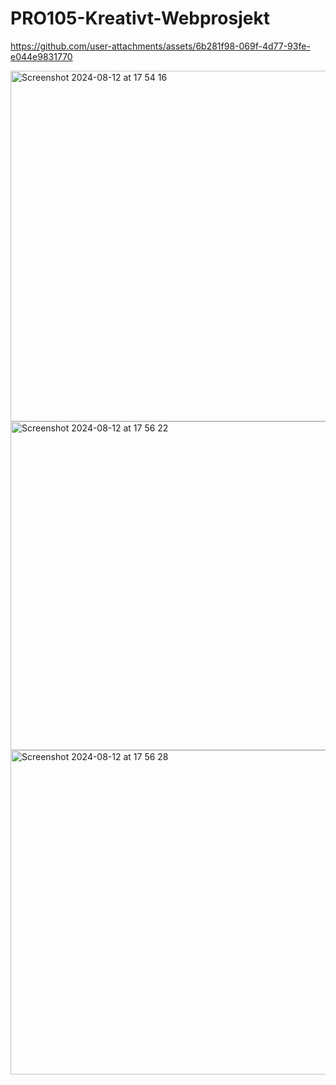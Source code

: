 # PRO105-Kreativt-Webprosjekt
https://github.com/user-attachments/assets/6b281f98-069f-4d77-93fe-e044e9831770

<img width="561" alt="Screenshot 2024-08-12 at 17 54 16" src="https://github.com/user-attachments/assets/01f72149-f222-44f1-baad-4a2f3972dbf1">
<img width="526" alt="Screenshot 2024-08-12 at 17 56 22" src="https://github.com/user-attachments/assets/09732659-ff30-40d4-9c13-0961400beb5d">
<img width="519" alt="Screenshot 2024-08-12 at 17 56 28" src="https://github.com/user-attachments/assets/5e3ec09e-4b93-4f14-94c2-399feb42b5b2">




